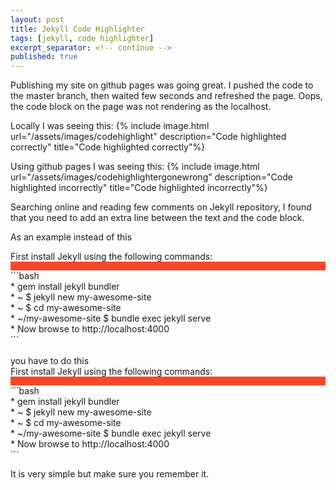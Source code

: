 ```yaml
---
layout: post
title: Jekyll Code Highlighter
tags: [jekyll, code highlighter]
excerpt_separator: <!-- continue -->
published: true
---
```


Publishing my site on github pages was going great. I pushed the code to the master branch, then waited few seconds and refreshed the page. Oops, the code block on the page was not rendering as the localhost.

Locally I was seeing this:
{% include image.html url="/assets/images/codehighlight" description="Code highlighted correctly" title="Code highlighted correctly"%}

Using github pages I was seeing this:
{% include image.html url="/assets/images/codehighlightergonewrong" description="Code highlighted incorrectly" title="Code highlighted incorrectly"%}

<!-- continue -->

Searching online and reading few comments on Jekyll repository, I found that you need to add an extra line between the text and the code block.

As an example instead of this

<div class="card">
<div class="card-body">
First install Jekyll using the following commands:
<div style="background-color: #f64929; height: 1em;"></div>
```bash
<br>
* gem install jekyll bundler
<br>
* ~ $ jekyll new my-awesome-site
<br>
* ~ $ cd my-awesome-site
<br>
* ~/my-awesome-site $ bundle exec jekyll serve
<br>
* Now browse to http://localhost:4000
<br>
```
</div>
</div>
<br/>
you have to do this
<div class="card">
<div class="card-body">
First install Jekyll using the following commands:
<div class="space-highlight"></div>
<div style="background-color: #f64929; height: 1em;"></div>
```bash
<br>
* gem install jekyll bundler
<br>
* ~ $ jekyll new my-awesome-site
<br>
* ~ $ cd my-awesome-site
<br>
* ~/my-awesome-site $ bundle exec jekyll serve
<br>
* Now browse to http://localhost:4000
<br>
```
</div>
</div>

It is very simple but make sure you remember it.

